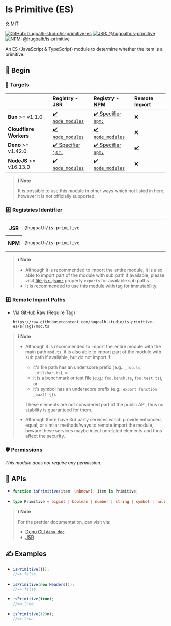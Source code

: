 # Is Primitive (ES)

[**⚖️** MIT](./LICENSE.md)

[![GitHub: hugoalh-studio/is-primitive-es](https://img.shields.io/github/v/release/hugoalh-studio/is-primitive-es?label=hugoalh-studio/is-primitive-es&labelColor=181717&logo=github&logoColor=ffffff&sort=semver&style=flat "GitHub: hugoalh-studio/is-primitive-es")](https://github.com/hugoalh-studio/is-primitive-es)
[![JSR: @hugoalh/is-primitive](https://img.shields.io/jsr/v/@hugoalh/is-primitive?label=JSR%20@hugoalh/is-primitive&labelColor=F7DF1E&logoColor=000000&style=flat "JSR: @hugoalh/is-primitive")](https://jsr.io/@hugoalh/is-primitive)
[![NPM: @hugoalh/is-primitive](https://img.shields.io/npm/v/@hugoalh/is-primitive?label=@hugoalh/is-primitive&labelColor=CB3837&logo=npm&logoColor=ffffff&style=flat "NPM: @hugoalh/is-primitive")](https://www.npmjs.com/package/@hugoalh/is-primitive)

An ES (JavaScript & TypeScript) module to determine whether the item is a primitive.

## 🔰 Begin

### 🎯 Targets

|  | **Registry - JSR** | **Registry - NPM** | **Remote Import** |
|:--|:--|:--|:--|
| **Bun** >= v1.1.0 | [✔️ `node_modules`](https://jsr.io/docs/npm-compatibility) | [✔️ Specifier `npm:`](https://bun.sh/docs/runtime/autoimport) | ❌ |
| **Cloudflare Workers** | [✔️ `node_modules`](https://jsr.io/docs/with/cloudflare-workers) | [✔️ `node_modules`](https://docs.npmjs.com/using-npm-packages-in-your-projects) | ❌ |
| **Deno** >= v1.42.0 | [✔️ Specifier `jsr:`](https://jsr.io/docs/with/deno) | [✔️ Specifier `npm:`](https://docs.deno.com/runtime/manual/node/npm_specifiers) | [✔️](https://docs.deno.com/runtime/manual/basics/modules/#remote-import) |
| **NodeJS** >= v16.13.0 | [✔️ `node_modules`](https://jsr.io/docs/with/node) | [✔️ `node_modules`](https://docs.npmjs.com/using-npm-packages-in-your-projects) | ❌ |

> **ℹ️ Note**
>
> It is possible to use this module in other ways which not listed in here, however it is not officially supported.

### #️⃣ Registries Identifier

<table>
<tr>
<th>JSR</th>
<td width="100%">

```
@hugoalh/is-primitive
```

</td>
</tr>
<tr>
<th>NPM</th>
<td width="100%">

```
@hugoalh/is-primitive
```

</td>
</tr>
</table>

> **ℹ️ Note**
>
> - Although it is recommended to import the entire module, it is also able to import part of the module with sub path if available, please visit [file `jsr.jsonc`](./jsr.jsonc) property `exports` for available sub paths.
> - It is recommended to use this module with tag for immutability.

### #️⃣ Remote Import Paths

- Via GitHub Raw (Require Tag)
  ```
  https://raw.githubusercontent.com/hugoalh-studio/is-primitive-es/${Tag}/mod.ts
  ```

> **ℹ️ Note**
>
> - Although it is recommended to import the entire module with the main path `mod.ts`, it is also able to import part of the module with sub path if available, but do not import if:
>
>   - it's file path has an underscore prefix (e.g.: `_foo.ts`, `_util/bar.ts`), or
>   - it is a benchmark or test file (e.g.: `foo.bench.ts`, `foo.test.ts`), or
>   - it's symbol has an underscore prefix (e.g.: `export function _baz() {}`).
>
>   These elements are not considered part of the public API, thus no stability is guaranteed for them.
> - Although there have 3rd party services which provide enhanced, equal, or similar methods/ways to remote import the module, beware these services maybe inject unrelated elements and thus affect the security.

### 🛡️ Permissions

*This module does not require any permission.*

## 🧩 APIs

- ```ts
  function isPrimitive(item: unknown): item is Primitive;
  ```
- ```ts
  type Primitive = bigint | boolean | number | string | symbol | null | undefined;
  ```

> **ℹ️ Note**
>
> For the prettier documentation, can visit via:
>
> - [Deno CLI `deno doc`](https://deno.land/manual/tools/documentation_generator)
> - [JSR](https://jsr.io/@hugoalh/is-primitive)

## ✍️ Examples

- ```ts
  isPrimitive({});
  //=> false
  ```
- ```ts
  isPrimitive(new Headers());
  //=> false
  ```
- ```ts
  isPrimitive(true);
  //=> true
  ```
- ```ts
  isPrimitive(123n);
  //=> true
  ```
